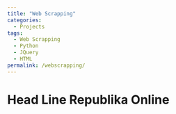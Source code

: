 ```yaml
---
title: "Web Scrapping"
categories:
  - Projects
tags:
  - Web Scrapping
  - Python
  - JQuery
  - HTML
permalink: /webscrapping/
---
```

<!DOCTYPE html>
<html>
<script src="https://code.jquery.com/jquery-3.3.1.js"></script>
<script>
     $(document).ready(function(){
        $.getJSON('headline.json',function(data){
            var headline_data = '';
            headline_data += "<table border='1'><tr><td>No</td><td>Judul</td><td>Kategori</td><td>Waktu Publish</td><td>Waktu Scrapping</td></tr>"
            $.each(data, function(key, value) {
                headline_data += '<tr>';
                headline_data += '<td>'+(key+1)+'</td>'
                headline_data += '<td>'+value.title+'</td>'
				headline_data += '<td>'+value.category+'</td>'
                headline_data += '<td>'+value.get_time+'</td>'
				headline_data += '<td>'+value.date+'</td>'
                headline_data += '</tr>'; 
            });
            $('#headline').append(headline_data);
        });
    });
</script>
<body>
    <h1>Head Line Republika Online</h1>
    <div id="headline"></div>
</body>
</html>